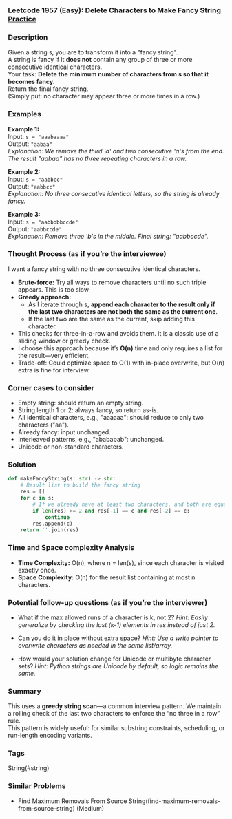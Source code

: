 ### Leetcode 1957 (Easy): Delete Characters to Make Fancy String [Practice](https://leetcode.com/problems/delete-characters-to-make-fancy-string)

### Description  
Given a string s, you are to transform it into a "fancy string".  
A string is fancy if it **does not** contain any group of three or more consecutive identical characters.  
Your task: **Delete the minimum number of characters from s so that it becomes fancy.**  
Return the final fancy string.  
(Simply put: no character may appear three or more times in a row.)

### Examples  

**Example 1:**  
Input: `s = "aaabaaaa"`  
Output: `"aabaa"`  
*Explanation: We remove the third 'a' and two consecutive 'a's from the end. The result "aabaa" has no three repeating characters in a row.*

**Example 2:**  
Input: `s = "aabbcc"`  
Output: `"aabbcc"`  
*Explanation: No three consecutive identical letters, so the string is already fancy.*

**Example 3:**  
Input: `s = "aabbbbbccde"`  
Output: `"aabbccde"`  
*Explanation: Remove three 'b's in the middle. Final string: "aabbccde".*

### Thought Process (as if you’re the interviewee)  
I want a fancy string with no three consecutive identical characters.  
- **Brute-force:** Try all ways to remove characters until no such triple appears. This is too slow.
- **Greedy approach:**  
  - As I iterate through s, **append each character to the result only if the last two characters are not both the same as the current one**.
  - If the last two are the same as the current, skip adding this character.
- This checks for three-in-a-row and avoids them. It is a classic use of a sliding window or greedy check.
- I choose this approach because it’s **O(n)** time and only requires a list for the result—very efficient.  
- Trade-off: Could optimize space to O(1) with in-place overwrite, but O(n) extra is fine for interview.

### Corner cases to consider  
- Empty string: should return an empty string.
- String length 1 or 2: always fancy, so return as-is.
- All identical characters, e.g., "aaaaaa": should reduce to only two characters ("aa").
- Already fancy: input unchanged.
- Interleaved patterns, e.g., "abababab": unchanged.
- Unicode or non-standard characters.

### Solution

```python
def makeFancyString(s: str) -> str:
    # Result list to build the fancy string
    res = []
    for c in s:
        # If we already have at least two characters, and both are equal to current, skip adding
        if len(res) >= 2 and res[-1] == c and res[-2] == c:
            continue
        res.append(c)
    return ''.join(res)
```

### Time and Space complexity Analysis  

- **Time Complexity:** O(n), where n = len(s), since each character is visited exactly once.
- **Space Complexity:** O(n) for the result list containing at most n characters.

### Potential follow-up questions (as if you’re the interviewer)  

- What if the max allowed runs of a character is k, not 2?
  *Hint: Easily generalize by checking the last (k-1) elements in res instead of just 2.*

- Can you do it in place without extra space?
  *Hint: Use a write pointer to overwrite characters as needed in the same list/array.*

- How would your solution change for Unicode or multibyte character sets?
  *Hint: Python strings are Unicode by default, so logic remains the same.*

### Summary
This uses a **greedy string scan**—a common interview pattern. We maintain a rolling check of the last two characters to enforce the “no three in a row” rule.  
This pattern is widely useful: for similar substring constraints, scheduling, or run-length encoding variants.

### Tags
String(#string)

### Similar Problems
- Find Maximum Removals From Source String(find-maximum-removals-from-source-string) (Medium)